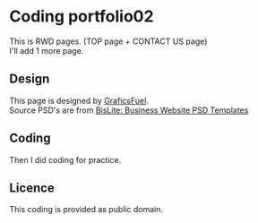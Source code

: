 # Coding portfolio02

This is RWD pages. (TOP page + CONTACT US page)  
I'll add 1 more page.

## Design

This page is designed by <a href="http://www.graphicsfuel.com/">GraficsFuel</a>.  
Source PSD's are from <a href="http://www.graphicsfuel.com/2012/12/business-website-psd-templates/">BisLite: Business Website PSD Templates</a>

## Coding

Then I did coding for practice.

## Licence

This coding is provided as public domain.
